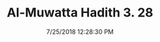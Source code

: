 ---
title        : "Al-Muwatta Hadith 3. 28"
date         : 7/25/2018 12:28:30 PM
draft        : false
type         : "hadith"
layout       : "hadith"
BookCode     : "AMH"
VolumeNumber : "3"
HadithNumber : "28"
categories  :  ["Prayer - The Recitation of Qur'an in the Maghrib and Isha Prayers"]
---